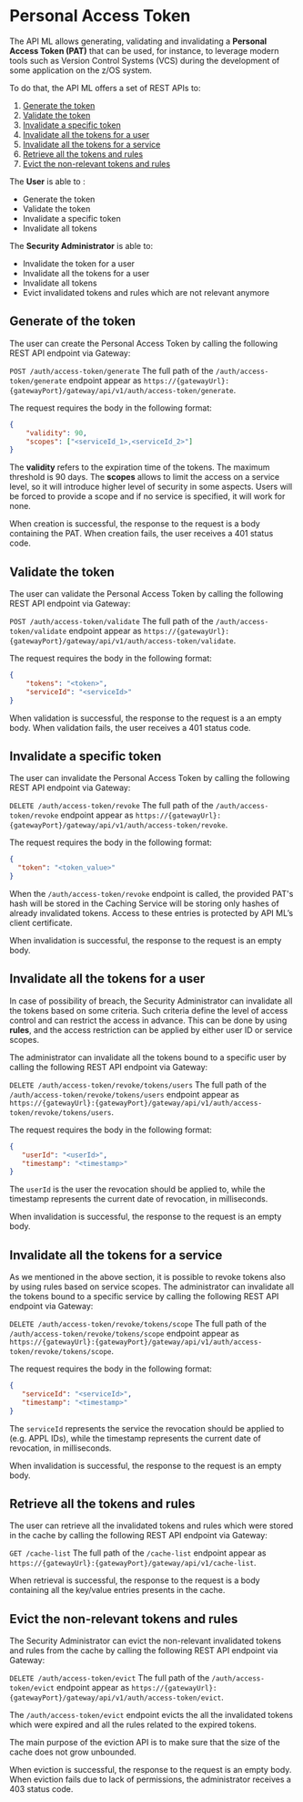 # Personal Access Token

The API ML allows generating, validating and invalidating a **Personal Access Token (PAT)** that can be used, for instance, to leverage modern tools such as Version Control Systems (VCS) during
the development of some application on the z/OS system.

To do that, the API ML offers a set of REST APIs to:

1. [Generate the token](#generate-of-the-token)
2. [Validate the token](#validate-the-token)
3. [Invalidate a specific token](#invalidate-a-specific-token)
4. [Invalidate all the tokens for a user](#invalidate-all-the-tokens-for-a-user)
5. [Invalidate all the tokens for a service](#invalidate-all-the-tokens-for-a-service)
6. [Retrieve all the tokens and rules](#retrieve-all-the-tokens-and-rules)
7. [Evict the non-relevant tokens and rules](#evict-the-non-relevant-tokens-and-rules)

The **User** is able to :
* Generate the token
* Validate the token
* Invalidate a specific token
* Invalidate all tokens

The **Security Administrator** is able to:
* Invalidate the token for a user
* Invalidate all the tokens for a user
* Invalidate all tokens
* Evict invalidated tokens and rules which are not relevant anymore

## Generate of the token

The user can create the Personal Access Token by calling the following REST API endpoint via Gateway:

`POST /auth/access-token/generate`
The full path of the `/auth/access-token/generate` endpoint appear as `https://{gatewayUrl}:{gatewayPort}/gateway/api/v1/auth/access-token/generate`.

The request requires the body in the following format:

```json
{
    "validity": 90,
    "scopes": ["<serviceId_1>,<serviceId_2>"]
}
```

The **validity** refers to the expiration time of the tokens. The maximum threshold is 90 days.
The **scopes** allows to limit the access on a service level, so it will introduce higher level of security in some aspects. Users will be forced to provide a scope and if no service is specified, it will work for none.

When creation is successful, the response to the request is a body containing the PAT. When creation fails, the user receives a 401 status code.

## Validate the token

The user can validate the Personal Access Token by calling the following REST API endpoint via Gateway:

`POST /auth/access-token/validate`
The full path of the `/auth/access-token/validate` endpoint appear as `https://{gatewayUrl}:{gatewayPort}/gateway/api/v1/auth/access-token/validate`.

The request requires the body in the following format:

```json
{
    "tokens": "<token>",
    "serviceId": "<serviceId>"
}
```

When validation is successful, the response to the request is a an empty body. When validation fails, the user receives a 401 status code.

## Invalidate a specific token

The user can invalidate the Personal Access Token by calling the following REST API endpoint via Gateway:

`DELETE /auth/access-token/revoke`
The full path of the `/auth/access-token/revoke` endpoint appear as `https://{gatewayUrl}:{gatewayPort}/gateway/api/v1/auth/access-token/revoke`.

The request requires the body in the following format:

```json
{
  "token": "<token_value>"
}
```

When the `/auth/access-token/revoke` endpoint is called, the provided PAT's hash will be stored in the Caching Service will be storing only hashes of already invalidated tokens. Access to these entries is protected by API ML’s client certificate.

When invalidation is successful, the response to the request is an empty body.

## Invalidate all the tokens for a user

In case of possibility of breach, the Security Administrator can invalidate all the tokens based on some criteria.
Such criteria define the level of access control and can restrict the access in advance. This can be done by using
**rules**, and the access restriction can be applied by either user ID or service scopes.

The administrator can invalidate all the tokens bound to a specific user by calling the following REST API endpoint via Gateway:

`DELETE /auth/access-token/revoke/tokens/users`
The full path of the `/auth/access-token/revoke/tokens/users` endpoint appear as `https://{gatewayUrl}:{gatewayPort}/gateway/api/v1/auth/access-token/revoke/tokens/users`.

The request requires the body in the following format:

```json
{
   "userId": "<userId>",
   "timestamp": "<timestamp>"
}
```

The `userId` is the user the revocation should be applied to, while the timestamp represents the current date of revocation, in milliseconds. 

When invalidation is successful, the response to the request is an empty body.

## Invalidate all the tokens for a service

As we mentioned in the above section, it is possible to revoke tokens also by using rules based on service scopes.
The administrator can invalidate all the tokens bound to a specific service by calling the following REST API endpoint via Gateway:

`DELETE /auth/access-token/revoke/tokens/scope`
The full path of the `/auth/access-token/revoke/tokens/scope` endpoint appear as `https://{gatewayUrl}:{gatewayPort}/gateway/api/v1/auth/access-token/revoke/tokens/scope`.

The request requires the body in the following format:

```json
{
   "serviceId": "<serviceId>",
   "timestamp": "<timestamp>"
}
```

The `serviceId` represents the service the revocation should be applied to (e.g. APPL IDs), while the timestamp represents the current date of revocation, in milliseconds.

When invalidation is successful, the response to the request is an empty body.

## Retrieve all the tokens and rules

The user can retrieve all the invalidated tokens and rules which were stored in the cache by calling the following REST API endpoint via Gateway:

`GET /cache-list`
The full path of the `/cache-list` endpoint appear as `https://{gatewayUrl}:{gatewayPort}/gateway/api/v1/cache-list`.

When retrieval is successful, the response to the request is a body containing all the key/value entries presents in the cache.

## Evict the non-relevant tokens and rules

The Security Administrator can evict the non-relevant invalidated tokens and rules from the cache by calling the following REST API endpoint via Gateway:

`DELETE /auth/access-token/evict`
The full path of the `/auth/access-token/evict` endpoint appear as `https://{gatewayUrl}:{gatewayPort}/gateway/api/v1/auth/access-token/evict`.

The `/auth/access-token/evict` endpoint evicts the all the invalidated tokens which were expired and all the rules related to the expired tokens.

The main purpose of the eviction API is to make sure that the size of the cache does not grow unbounded.

When eviction is successful, the response to the request is an empty body. When eviction fails due to lack of permissions, the administrator receives a 403 status code.
